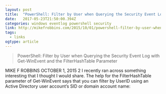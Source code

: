 ```yaml
---
layout: post 
title:  "PowerShell: Filter by User when Querying the Security Event Log with Get-WinEvent and the FilterHashTable Parameter – Mike F Robbins" 
date:   2017-05-23T21:50:00.394Z 
categories: windows eventlog powershell security
link: http://mikefrobbins.com/2015/10/01/powershell-filter-by-user-when-querying-the-security-event-log-with-get-winevent-and-the-filterhashtable-parameter/ 
tags:
  - links
ogtype: article 
---
```


> PowerShell: Filter by User when Querying the Security Event Log with Get-WinEvent and the FilterHashTable Parameter

MIKE F ROBBINS OCTOBER 1, 2015 2
I recently ran across something interesting that I thought I would share. The help for the FilterHashTable parameter of Get-WinEvent says that you can filter by UserID using an Active Directory user account’s SID or domain account name: